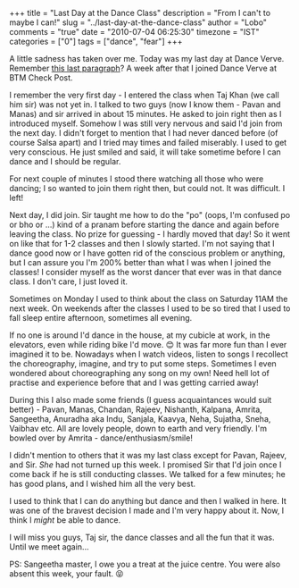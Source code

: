 +++
title = "Last Day at the Dance Class"
description = "From I can't to maybe I can!"
slug = "../last-day-at-the-dance-class"
author = "Lobo"
comments = "true"
date = "2010-07-04 06:25:30"
timezone = "IST"
categories = ["0"]
tags = ["dance", "fear"]
+++

A little sadness has taken over me. Today was my last day at Dance Verve. Remember [this last paragraph](/blog/a-week-that-was/)? A week after that I joined Dance Verve at BTM Check Post.

I remember the very first day - I entered the class when Taj Khan (we call him sir) was not yet in. I talked to two guys (now I know them - Pavan and Manas) and sir arrived in about 15 minutes. He asked to join right then as I introduced myself. Somehow I was still very nervous and said I'd join from the next day. I didn't forget to mention that I had never danced before (of course Salsa apart) and I tried may times and failed miserably. I used to get very conscious. He just smiled and said, it will take sometime before I can dance and I should be regular.

For next couple of minutes I stood there watching all those who were dancing; I so wanted to join them right then, but could not. It was difficult. I left!

Next day, I did join. Sir taught me how to do the "po" (oops, I'm confused po or bho or ...) kind of a pranam before starting the dance and again before leaving the class. No prize for guessing - I hardly moved that day! So it went on like that for 1-2 classes and then I slowly started. I'm not saying that I dance good now or I have gotten rid of the conscious problem or anything, but I can assure you I'm 200% better than what I was when I joined the classes! I consider myself as the worst dancer that ever was in that dance class. I don't care, I just loved it.

Sometimes on Monday I used to think about the class on Saturday 11AM the next week. On weekends after the classes I used to be so tired that I used to fall sleep entire afternoon, sometimes all evening.

If no one is around I'd dance in the house, at my cubicle at work, in the elevators, even while riding bike I'd move. :blush: It was far more fun than I ever imagined it to be. Nowadays when I watch videos, listen to songs I recollect the choreography, imagine, and try to put some steps. Sometimes I even wondered about choreographing any song on my own! Need hell lot of practise and experience before that and I was getting carried away!

During this I also made some friends (I guess acquaintances would suit better) - Pavan, Manas, Chandan, Rajeev, Nishanth, Kalpana, Amrita, Sangeetha, Anuradha aka Indu, Sanjala, Kaavya, Neha, Sujatha, Sneha, Vaibhav etc. All are lovely people, down to earth and very friendly. I'm bowled over by Amrita - dance/enthusiasm/smile!

I didn't mention to others that it was my last class except for Pavan, Rajeev, and Sir. _She_ had not turned up this week. I promised Sir that I'd join once I come back if he is still conducting classes. We talked for a few minutes; he has good plans, and I wished him all the very best.

I used to think that I can do anything but dance and then I walked in here. It was one of the bravest decision I made and I'm very happy about it. Now, I think I _might_ be able to dance.

I will miss you guys, Taj sir, the dance classes and all the fun that it was. Until we meet again...

PS: Sangeetha master, I owe you a treat at the juice centre. You were also absent this week, your fault. :stuck_out_tongue_closed_eyes:
